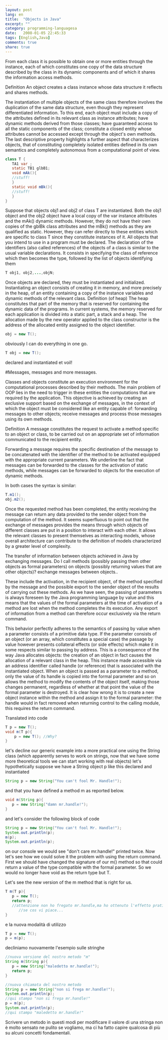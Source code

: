 ```yaml
---
layout: post
lang: en
title:  "Objects in Java"
excerpt: ""
category: programming-languagesa
date:   2008-01-05 22:45:33
tags: [English,Java]
comments: true
share: true
---
```


From each class it is possible to obtain one or more entities through the instance, each of which constitutes one
copy of the data structure described by the class in its dynamic components and of which it shares the information access methods.

Definition
An object creates a class instance whose data structure it reflects and shares methods.

The instantiation of multiple objects of the same class therefore involves the duplication of the same data structure, even though they represent differentiated information.
To this end, each object must include a copy of the attributes defined in its relevant class as instance attributes;
have dynamic methods derived from those classes; have guaranteed access to all the static components of the class;
constitute a closed entity whose attributes cannot be accessed except through the object's own methods.
The last descriptive property highlights a further aspect that characterizes objects, that of constituting completely isolated entities
defined in its own semantics and completely autonomous from a computational point of view.

```java
class T {
   TA1 var ;
   static TB1 glbB1;
   void mAk(){
   //stuff!
   }
   static void mBk(){
   //stuff!
   }
}
```

Suppose that objects obj1 and obj2 of class T are instantiated.
Both the obj1 object and the obj2 object have a local copy of the var instance attributes and the mAk() dynamic methods.
However, they do not have their own copies of the gblBk class attributes and the mBk() methods as they are qualified as static.
However, they can refer directly to these entities which are specific to class T since they constitute instances of it.
All objects that you intend to use in a program must be declared.
The declaration of the identifiers (also called references) of the objects of a class is similar to the usual variable declarations.
It consists in specifying the class of reference which then becomes the type, followed by the list of objects identifying them

```java
T obj1, obj2,...,objN;
```

Once objects are declared, they must be instantiated and initialized. Instantiating an object consists of creating it in memory,
and more precisely in the heap, of an entity containing a copy of the instance variables and dynamic methods of the relevant class.
Definition (of heap) The heap constitutes that part of the memory that is reserved for containing the dynamic data of the programs.
In current systems, the memory reserved for each application is divided into a static part, a stack and a heap.
The allocation made by the new operator applied to the class constructor is the address of the allocated entity assigned
to the object identifier.

```java
obj = new T();
```

obviously I can do everything in one go.

```java
T obj = new T();
```

declared and instantiated et voil!

#Messages, messages and more messages.

Classes and objects constitute an execution environment for the computational processes described by their methods.
The main problem of OOP lies in the need to trigger in these entities the computations that are required by the application.
This objective is achieved by creating an exclusive support based on the exchange of messages, in the context of which the object must be considered
like an entity capable of: forwarding messages to other objects; receive messages and process those messages using its own methods.

Definition
A message constitutes the request to activate a method specific to an object or class,
to be carried out on an appropriate set of information communicated to the recipient entity.

Forwarding a message requires the specific destination of the message to be concatenated with the identifier of the method to be activated
equipped with the appropriate current parameters.
We underline the fact that messages can be forwarded to the classes for the activation of static methods,
while messages can be forwarded to objects for the execution of dynamic methods.

In both cases the syntax is similar:

```java
T.m1();
obj.m2();
```

Once the requested method has been completed, the entity receiving the message can return any data provided to the sender object
from the computation of the method. It seems superfluous to point out that the exchange of messages provides the means through which objects of
different classes are put in a position to interact with each other. It allows the relevant classes to present themselves as interacting models,
whose overall architecture can contribute to the definition of models characterized by a greater level of complexity.

The transfer of information between objects achieved in Java by exchanging messages.
Do I call methods (possibly passing them other objects as formal parameters) on objects (possibly returning values ​​that are other objects)?
exchange messages between objects..

These include the activation, in the recipient object, of the method specified by the message and the possible export to the sender object
of the results of carrying out these methods. As we have seen, the passing of parameters is always foreseen by the Java programming language
by value and this means that the values ​​of the formal parameters at the time of activation of a method are lost when the method completes the
its execution. Any export of information from a method can therefore occur exclusively via the return command.

This behavior perfectly adheres to the semantics of passing by value when a parameter consists of a primitive data type.
If the parameter consists of an object (or an array, which constitutes a special case) the passage by value however presents
collateral effects (or side effects) which make it in some respects similar to passing by address. This is a consequence of the way Java
allocates objects: the creation of an object in fact causes the allocation of a relevant class in the heap. This instance made accessible
via an address identifier called handle (or reference) that is associated with the instantiated object.
When an object is passed as a parameter to a method, only the value of its handle is copied into the formal parameter and so on
allows the method to modify the contents of the object itself, making those changes permanent, regardless of whether at that point
 the value of the formal parameter is destroyed.
It is clear how wrong it is to create a new object instance within the method and assign it to the formal parameter: the handle would in fact
removed when returning control to the calling module, this requires the return command.

Translated into code

```java
T p = new T();
void m(T p){
    p = new T(); //Why?
}
```

let's decline our generic example into a more practical one using the String class (which apparently serves to work on strings, now that
we have some more theoretical tools we can start working with real objects) let's hypothetically suppose we have a String object p like this
declared and instantiated

```java
String p = new String("You can't fool Mr. Handle!");
```
and that you have defined a method m as reported below.

```java
void m(String p){
   p = new String("damn mr.handle!");
}
```

and let's consider the following block of code

```java
String p = new String("You can't fool Mr. Handle!");
System.out.println(p);
m(p);
System.out.println(p);
```
on our console we would see "don't care mr.handle!" printed twice. Now let's see how we could solve it
the problem with using the return command. First we should have changed the signature of our m() method so that
could return a value of the type compatible with the formal parameter. So we would no longer have void as the return type but T.

Let's see the new version of the m method that is right for us.

```java
T m(T p){
   p = new T(); 
   return p;
   //attenzione non ho fregato mr.handle,ma ho ottenuto l'effetto pratico che mi interessava
      //se cos vi piace...
}
```

e la nuova modalità di utilizzo

```java
T p = new T();
p = m(p);
```

decliniamo nuovamente l'esempio sulle stringhe

```java
//nuova versione del nostro metodo "m"
String m(String p){
   p = new String("maledetto mr.handle!");
   return p;
}

//nuova chiamata del nostro metodo
String p = new String("non si frega mr.handle!");
System.out.println(p);
//qui stampo "non si frega mr.handle!"
p = m(p);
System.out.println(p);
//qui stampo "maledetto mr.handle!"
```

Scrivere un metodo in questi modi per modificare il valore di una stringa non è molto sensato ne pulito se vogliamo, ma 
ci ha fatto capire qualcosa di più su alcuni concetti fondamentali.
